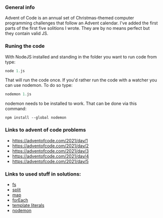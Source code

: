### General info

Advent of Code is an annual set of Christmas-themed computer programming challenges that follow an Advent calendar. I've added the first parts of the first five solitions I wrote. They are by no means perfect but they contain valid JS.

### Runing the code

With NodeJS installed and standing in the folder you want to run code from type:

```javascript
node 1.js
```

That will run the code once. If you'd rather run the code with a watcher you can use nodemon. To do so type:

```javascript
nodemon 1.js
```

nodemon needs to be installed to work. That can be done via this command:

```
npm install --global nodemon
```

### Links to advent of code problems

- https://adventofcode.com/2021/day/1
- https://adventofcode.com/2021/day/2
- https://adventofcode.com/2021/day/3
- https://adventofcode.com/2021/day/4
- https://adventofcode.com/2021/day/5

### Links to used stuff in solutions:

- [fs](https://nodejs.org/api/fs.html#fsreadfilesyncpath-options)
- [split](https://developer.mozilla.org/en-US/docs/Web/JavaScript/Reference/Global_Objects/String/split)
- [map](https://developer.mozilla.org/en-US/docs/Web/JavaScript/Reference/Global_Objects/Array/map)
- [forEach](https://developer.mozilla.org/en-US/docs/Web/JavaScript/Reference/Global_Objects/Array/forEach)
- [template literals](https://developer.mozilla.org/en-US/docs/Web/JavaScript/Reference/Template_literals)
- [nodemon](https://github.com/remy/nodemon)
